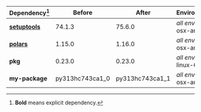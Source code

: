 |Dependency[^1]|Before|After|Environments|
|-|-|-|-|
|[**setuptools**](https://pypi.org/project/setuptools)|74.1.3|75.6.0|*all envs* on osx-arm64|
|[**polars**](https://prefix.dev/channels/conda-forge/packages/polars)|1.15.0|1.16.0|*all envs* on osx-arm64|
|**pkg**|0.23.0|0.23.0|*all envs* on linux-64|
|**my-package**|py313hc743ca1_0|py313hc743ca1_1|*all envs* on osx-arm64|

[^1]: **Bold** means explicit dependency.
[^2]: Dependency got downgraded.
